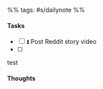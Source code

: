 %%
tags: #s/dailynote
%%
#### Tasks
- [ ] ⏫ Post Reddit story video
- [ ] 




test

#### Thoughts

